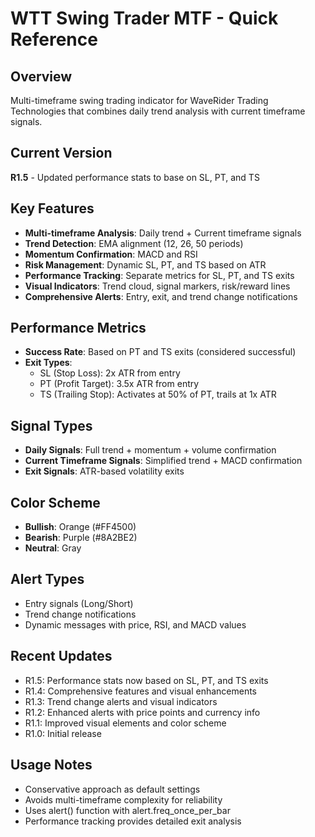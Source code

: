 # WTT Swing Trader MTF - Quick Reference

## Overview
Multi-timeframe swing trading indicator for WaveRider Trading Technologies that combines daily trend analysis with current timeframe signals.

## Current Version
**R1.5** - Updated performance stats to base on SL, PT, and TS

## Key Features
- **Multi-timeframe Analysis**: Daily trend + Current timeframe signals
- **Trend Detection**: EMA alignment (12, 26, 50 periods)
- **Momentum Confirmation**: MACD and RSI
- **Risk Management**: Dynamic SL, PT, and TS based on ATR
- **Performance Tracking**: Separate metrics for SL, PT, and TS exits
- **Visual Indicators**: Trend cloud, signal markers, risk/reward lines
- **Comprehensive Alerts**: Entry, exit, and trend change notifications

## Performance Metrics
- **Success Rate**: Based on PT and TS exits (considered successful)
- **Exit Types**: 
  - SL (Stop Loss): 2x ATR from entry
  - PT (Profit Target): 3.5x ATR from entry  
  - TS (Trailing Stop): Activates at 50% of PT, trails at 1x ATR

## Signal Types
- **Daily Signals**: Full trend + momentum + volume confirmation
- **Current Timeframe Signals**: Simplified trend + MACD confirmation
- **Exit Signals**: ATR-based volatility exits

## Color Scheme
- **Bullish**: Orange (#FF4500)
- **Bearish**: Purple (#8A2BE2)
- **Neutral**: Gray

## Alert Types
- Entry signals (Long/Short)
- Trend change notifications
- Dynamic messages with price, RSI, and MACD values

## Recent Updates
- R1.5: Performance stats now based on SL, PT, and TS exits
- R1.4: Comprehensive features and visual enhancements
- R1.3: Trend change alerts and visual indicators
- R1.2: Enhanced alerts with price points and currency info
- R1.1: Improved visual elements and color scheme
- R1.0: Initial release

## Usage Notes
- Conservative approach as default settings
- Avoids multi-timeframe complexity for reliability
- Uses alert() function with alert.freq_once_per_bar
- Performance tracking provides detailed exit analysis
